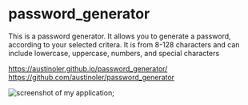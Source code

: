 # password_generator
This is a password generator. It allows you to generate a password, according to your selected critera. It is from 8-128 characters and can include lowercase, uppercase, numbers, and special characters

https://austinoler.github.io/password_generator/
https://github.com/austinoler/password_generator

<img src="IMG_5652.HEIC" alt="screenshot of my application">;